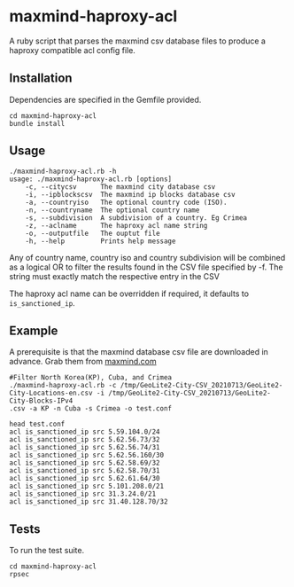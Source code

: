 # maxmind-haproxy-acl

A ruby script that parses the maxmind csv database files to produce a haproxy
compatible acl config file.

## Installation

Dependencies are specified in the Gemfile provided.
```
cd maxmind-haproxy-acl
bundle install
```

## Usage

```
./maxmind-haproxy-acl.rb -h
usage: ./maxmind-haproxy-acl.rb [options]
    -c, --citycsv      The maxmind city database csv
    -i, --ipblockscsv  The maxmind ip blocks database csv
    -a, --countryiso   The optional country code (ISO).
    -n, --countryname  The optional country name
    -s, --subdivision  A subdivision of a country. Eg Crimea
    -z, --aclname      The haproxy acl name string
    -o, --outputfile   The ouptut file
    -h, --help         Prints help message

```


Any of country name, country iso and country subdivision will be combined 
as a logical OR to filter the results found in the CSV file specified by -f. 
The string must exactly match the respective entry in the CSV


The haproxy acl name can be overridden if required, it defaults to
`is_sanctioned_ip`.


## Example

A prerequisite is that the maxmind database csv file are downloaded in advance.
Grab them from [maxmind.com](https://www.maxmind.com/)

```
#Filter North Korea(KP), Cuba, and Crimea
./maxmind-haproxy-acl.rb -c /tmp/GeoLite2-City-CSV_20210713/GeoLite2-City-Locations-en.csv -i /tmp/GeoLite2-City-CSV_20210713/GeoLite2-City-Blocks-IPv4
.csv -a KP -n Cuba -s Crimea -o test.conf

head test.conf
acl is_sanctioned_ip src 5.59.104.0/24
acl is_sanctioned_ip src 5.62.56.73/32
acl is_sanctioned_ip src 5.62.56.74/31
acl is_sanctioned_ip src 5.62.56.160/30
acl is_sanctioned_ip src 5.62.58.69/32
acl is_sanctioned_ip src 5.62.58.70/31
acl is_sanctioned_ip src 5.62.61.64/30
acl is_sanctioned_ip src 5.101.208.0/21
acl is_sanctioned_ip src 31.3.24.0/21
acl is_sanctioned_ip src 31.40.128.70/32

```


## Tests

To run the test suite.

```
cd maxmind-haproxy-acl
rpsec
```

